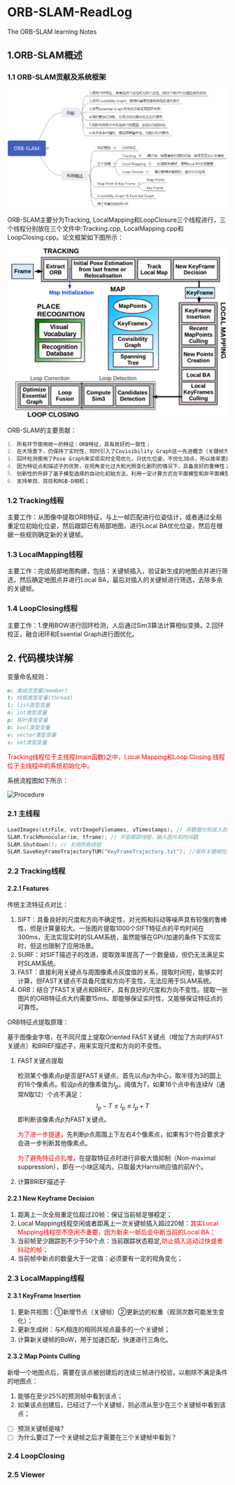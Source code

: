 # ORB-SLAM-ReadLog
The ORB-SLAM learning Notes

## 1.ORB-SLAM概述

### 1.1 ORB-SLAM贡献及系统框架

![System](https://github.com/Oyssster/ORB-SLAM-ReadLog/blob/main/MarkdownPhoto/System.png)

ORB-SLAM主要分为Tracking, LocalMapping和LoopClosure三个线程进行，三个线程分别放在三个文件中:Tracking.cpp, LocalMapping.cpp和LoopClosing.cpp。论文框架如下图所示：

![Architecture](https://github.com/Oyssster/ORB-SLAM-ReadLog/blob/main/MarkdownPhoto/Architecture.png)

ORB-SLAM的主要贡献：

~~~markdown
1. 所有环节使用统一的特征：ORB特征，具有良好的一致性；
2. 在大场景下，仍保持了实时性，同时引入了Covisibility Graph这一先进概念（关键帧为Node，共视点数量为边权）；
3. 回环检测使用了Pose Graph来实现实时全局优化，只优化位姿，不优化3D点，所以效率更高；
4. 因为特征点和描述子的优势，在视角变化过大和光照变化剧烈的情况下，具备良好的鲁棒性；
5. 创新性的开辟了基于模型选择的自动化初始方法，利用一定计算方式在平面模型和非平面模型之间自动选择：计算位姿是使用F矩阵还是H矩阵；
6. 支持单目、双目和RGB-D相机；
~~~

### 1.2 Tracking线程

主要工作：从图像中提取ORB特征，与上一帧匹配进行位姿估计，或者通过全局重定位初始化位姿，然后跟踪已有局部地图，进行Local BA优化位姿，然后在根据一些规则确定新的关键帧。

### 1.3 LocalMapping线程

主要工作：完成局部地图构建，包括：关键帧插入，验证新生成的地图点并进行筛选，然后确定地图点并进行Local BA，最后对插入的关键帧进行筛选，去除多余的关键帧。

### 1.4 LoopClosing线程

主要工作：1.使用BOW进行回环检测，人后通过Sim3算法计算相似变换。2.回环校正，融合闭环和Essential Graph进行图优化。

## 2. 代码模块详解

变量命名规则：

~~~markdown
m: 类成员变量(member)
t: 线程类型变量(thread)
l: list类型变量
n: int类型变量
p: 指针类型变量
b: bool类型变量
v: vector类型变量
s: set类型变量
~~~

<font color =red> Tracking线程位于主线程(main函数)之中，Local Mapping和Loop Closing 线程位于主线程中的系统初始化中。</font>

系统流程图如下所示：

![Procedure](https://github.com/Oyssster/ORB-SLAM-ReadLog/blob/main/MarkdownPhoto/Procedure.png")

### 2.1 主线程

~~~C++
LoadImages(strFile, vstrImageFilenames, vTimestamps); // 将数据分别读入到两个Vector中
SLAM.TrackMonocular(im, tframe); // 开启跟踪线程，输入图片和时间戳
SLAM.Shutdown(); // 关闭所有线程
SLAM.SaveKeyFrameTrajectoryTUM("KeyFrameTrajectory.txt"); //保存关键帧位姿
~~~

### 2.2 Tracking线程

#### 2.2.1 Features

传统主流特征点对比：

1. SIFT：具备良好的尺度和方向不确定性，对光照和抖动等噪声具有较强的鲁棒性，但是计算量较大。一张图片提取1000个SIFT特征点的平均时间在300ms，无法实现实时的SLAM系统，虽然能够在GPU加速的条件下实现实时，但这也限制了应用场景。
2. SURF：对SIFT描述子的改进，提取效率提高了一个数量级，但仍无法满足实时SLAM系统。
3. FAST：直接利用关键点与周围像素点灰度值的关系，提取时间短，能够实时计算，但FAST关键点不具备尺度和方向不变性，无法应用于SLAM系统。
4. ORB：结合了FAST关键点和BRIEF，具有良好的尺度和方向不变性。提取一张图片的ORB特征点大约需要15ms，即能够保证实时性，又能够保证特征点的可靠性。

ORB特征点提取原理：

基于图像金字塔，在不同尺度上提取Oriented FAST关键点（增加了方向的FAST关键点）和BRIEF描述子，用来实现尺度和方向的不变性。

1. FAST关键点提取

   检测某个像素点$p$是否是FAST关键点，首先以点$p$为中心，取半径为3的圆上的16个像素点。假设$p$点的像素值为$I_p$，阈值为$T$，如果16个点中有连续$N$（通常$N$取12）个点不满足：
   $$
   I_p - T \leq I_p \leq I_p + T \label{pixel_check}
   $$
   即判断该像素点$p$为FAST关键点。

   <font color =red>为了进一步提速</font>，先判断$p$点周围上下左右4个像素点，如果有3个符合要求才会进一步判断其他像素点。

   <font color = red>为了避免特征点扎堆</font>，在提取特征点时进行非极大值抑制（Non-maximal suppression），即在一小块区域内，只取最大Harris响应值的前$N$个。

2. 计算BRIEF描述子

#### 2.2.1 New Keyframe Decision

1. 距离上一次全局重定位超过20帧：保证当前帧足够稳定；
2. Local Mapping线程空闲或者距离上一次关键帧插入超过20帧：<font color = red>其实Local Mapping线程空不空闲不重要，因为新来一帧后会中断当前的Local BA；</font>
3. 当前帧至少跟踪到不少于50个点：当前跟踪状态稳定,<font color = red>防止插入运动过快或者抖动的帧；</font>
4. 当前帧中新点的数量大于一定值：必须要有一定的视角变化；

### 2.3 LocalMapping线程

#### 2.3.1 KeyFrame Insertion

1. 更新共视图：①新增节点（关键帧）②更新边的权重（观测次数可能发生变化）；
2. 更新生成树：与$K_i$相连的相同共视点最多的一个关键帧；
3. 计算新关键帧的BoW，用于加速匹配，快速进行三角化。

#### 2.3.2 Map Points Culling

新增一个地图点后，需要在该点被创建后的连续三帧进行校验，以剔除不满足条件的地图点：

1. 能够在至少25%的预测帧中看到该点；
2. 如果该点创建后，已经过了一个关键帧，则必须从至少在三个关键帧中看到该点；

- [ ] 预测关键帧是啥?
- [ ] 为什么要过了一个关键帧之后才需要在三个关键帧中看到？

### 2.4 LoopClosing

### 2.5 Viewer

